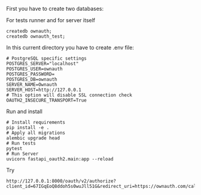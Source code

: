 First you have to create two databases:

For tests runner and for server itself

```
createdb ownauth;
createdb ownauth_test;
```

In this current directory you have to create .env file:

```
# PostgreSQL specific settings
POSTGRES_SERVER="localhost"
POSTGRES_USER=ownauth
POSTGRES_PASSWORD=
POSTGRES_DB=ownauth
SERVER_NAME=Ownauth
SERVER_HOST=http://127.0.0.1
# This option will disable SSL connection check
OAUTH2_INSECURE_TRANSPORT=True
```

Run and install

```
# Install requirements
pip install -e .
# Apply all migrations
alembic upgrade head
# Run tests
pytest
# Run Server
uvicorn fastapi_oauth2.main:app --reload
```

Try

```
http://127.0.0.1:8000/oauth/v2/authorize?client_id=67IGqEoQ8ddoh5s0wuJll51G&redirect_uri=https://ownauth.com/callback&response_type=token&state=123&scope=wead%20write
```
